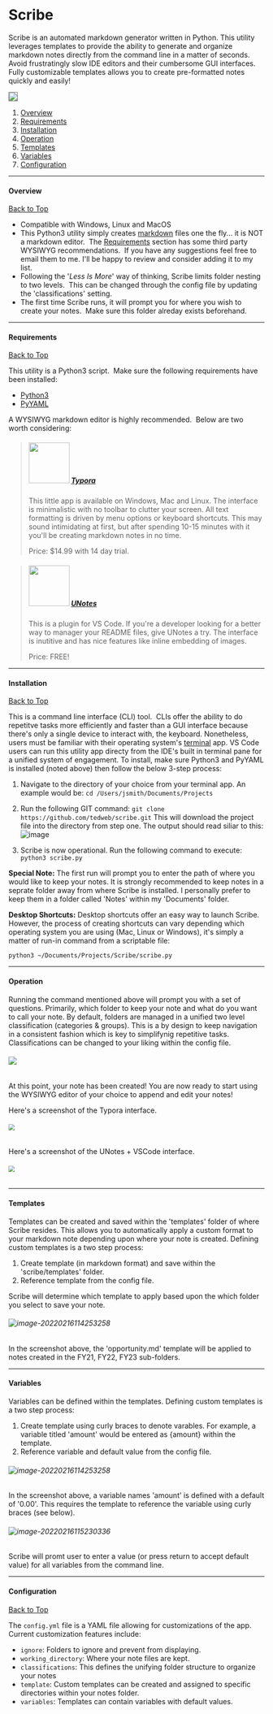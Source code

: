 # Scribe

Scribe is an automated markdown generator written in Python. This utility leverages templates to provide the ability to generate and organize markdown notes directly from the command line in a matter of seconds.  Avoid frustratingly slow IDE editors and their cumbersome GUI interfaces. Fully customizable templates allows you to create pre-formatted notes quickly and easily!

<img src="./resources/scribe_giphy.gif" style="zoom:100%;border: 1px solid gray;" /><br>

1. [Overview](#overview)
2. [Requirements](#requirements)
3. [Installation](#installation)
3. [Operation](#operation)
3. [Templates](#templates)
3. [Variables](#variables)
4. [Configuration](#configuration)

- - -

#### Overview

[Back to Top](#scribe)

* Compatible with Windows, Linux and MacOS
* This Python3 utility simply creates [markdown](https://en.wikipedia.org/wiki/Markdown) files one the fly... it is NOT a markdown editor.  The [Requirements](#requirements) section has some third party WYSIWYG recommendations.  If you have any suggestions feel free to email them to me.  I'll be happy to review and consider adding it to my list.
* Following the '*Less Is More*' way of thinking, Scribe limits folder nesting to two levels.  This can be changed through the config file by updating the 'classifications' setting.
* The first time Scribe runs, it will prompt you for where you wish to create your notes.  Make sure this folder alreday exists beforehand.

- - -

#### Requirements

[Back to Top](#scribe)

This utility is a Python3 script.  Make sure the following requirements have been installed:

* [Python3](https://www.python.org/downloads/)
* [PyYAML](https://pyyaml.org/)

A WYSIWYG markdown editor is highly recommended.  Below are two worth considering:

> ##### <img src="./resources/typora.png" style="width:80px;" /> [Typora](https://typora.io/)
>
> This little app is available on Windows, Mac and Linux. The interface is minimalistic with no toolbar to clutter your screen.  All text formatting is driven by menu options or keyboard shortcuts.  This may sound  intimidating at first, but after spending 10-15 minutes with it you'll be creating markdown notes in no time.
>
> Price: $14.99 with 14 day trial.

> ##### <img src="./resources/unotes.png" style="width:80px;" /> [UNotes](https://marketplace.visualstudio.com/items?itemName=ryanmcalister.Unotes)
>
> This is a plugin for VS Code.  If you're a developer looking for a better way to manager your README files, give UNotes a try.  The interface is inutitive and has nice features like inline embedding of images.
>
> Price: FREE!

- - -

#### Installation

[Back to Top](#scribe)

This is a command line interface (CLI) tool.  CLIs offer the ability to do repetitve tasks more efficiently and faster than a GUI interface because there's only a single device to interact with, the keyboard.  Nonetheless, users must be familiar with their operating system's [terminal](https://itconnect.uw.edu/learn/workshops/online-tutorials/web-publishing/what-is-a-terminal/) app. VS Code users can run this utility app directy from the IDE's built in terminal pane for a unified system of engagement. To install, make sure Python3 and PyYAML is installed (noted above) then follow the below 3-step process:

1. Navigate to the directory of your choice from your terminal app. An example would be:
   `cd /Users/jsmith/Documents/Projects`

2. Run the following GIT command:
   `git clone https://github.com/tedweb/scribe.git`
   This will download the project file into the directory from step one.  The output should read siliar to this:![image](https://raw.githubusercontent.com/tedweb/scribe/main/resources/git_clone.png)

3. Scribe is now operational.  Run the following command to execute:
   `python3 scribe.py`

**Special Note:** The first run will prompt you to enter the path of where you would like to keep your notes. It is strongly recommended to keep notes in a seprate folder away from where Scribe is installed. I personally prefer to keep them in a folder called 'Notes' within my 'Documents' folder.

**Desktop Shortcuts:**  Desktop shortcuts offer an easy way to launch Scribe.  However, the process of creating shortcuts can vary depending which operating system you are using (Mac, Linux or Windows), it's simply a matter of run-in command from a scriptable file:

`python3 ~/Documents/Projects/Scribe/scribe.py`

------

#### Operation

Running the command mentioned above will prompt you with a set of questions.  Primarily, which folder to keep your note and what do you want to call your note.  By default, folders are managed in a unified two level classification (categories & groups).  This is a by design to keep navigation in a consistent fashion which is key to simplifynig repetitive tasks.  Classifications can be changed to your liking within the config file.

###### <img src="./resources/Screenshot.png" style="zoom:100%;" />

At this point, your note has been created! You are now ready to start using the WYSIWYG editor of your choice to append and edit your notes!

Here's a screenshot of the Typora interface.

###### <img src="./resources/widgets_note.png" style="zoom:75%;" />



Here's a screenshot of the UNotes + VSCode interface.

###### <img src="./resources/vscode.png" style="zoom:75%;" />

------

#### Templates

Templates can be created and saved within the 'templates' folder of where Scribe resides.  This allows you to automatically apply a custom format to your markdown note depending upon where your note is created. Defining custom templates is a two step process:

1. Create template (in markdown format) and save within the 'scribe/templates' folder.
2. Reference template from the config file.

Scribe will determine which template to apply based upon the which folder you select to save your note. 

###### ![image-20220216114253258](resources/template.png)

In the screenshot above, the 'opportunity.md' template will be applied to notes created in the FY21, FY22, FY23 sub-folders.

------

#### Variables

Variables can be defined within the templates. Defining custom templates is a two step process:

1. Create template using curly braces to denote varables.  For example, a variable titled 'amount' would be entered as {amount} within the template.
2. Reference variable and default value from the config file.

###### ![image-20220216114253258](resources/template.png)

In the screenshot above, a variable names 'amount' is defined with a default of '0.00'.  This requires the template to reference the variable using curly braces (see below).

###### ![image-20220216115230336](resources/variable.png)

Scribe will promt user to enter a value (or press return to accept default value) for all variables from the command line.

- - -

#### Configuration

[Back to Top](#scribe)

The `config.yml` file is a YAML file allowing for customizations of the app.  Current customization features include:

* `ignore`: Folders to ignore and prevent from displaying.
* `working_directory`: Where your note files are kept.
* `classifications`:  This defines the unifying folder structure to organize your notes
* `template`: Custom templates can be created and assigned to specific directories within your notes folder.
* `variables`: Templates can contain variables with default values.